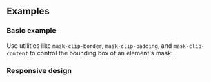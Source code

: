 ## Examples

### Basic example

Use utilities like `mask-clip-border`, `mask-clip-padding`, and `mask-clip-content` to control the bounding box of an element's mask:

### Responsive design

